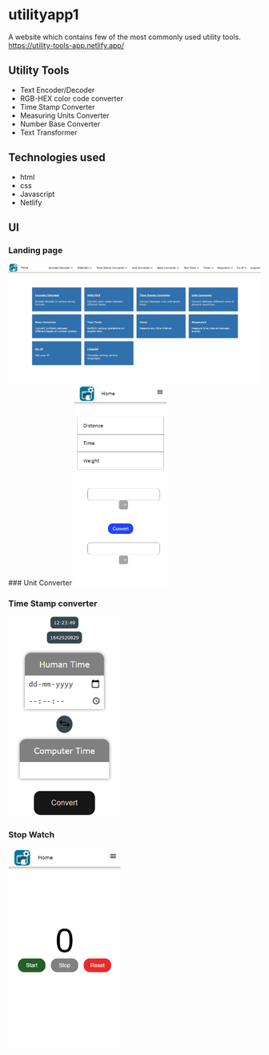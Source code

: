 # utilityapp1
A website which contains few of the most commonly used utility tools.<br/>
https://utility-tools-app.netlify.app/

## Utility Tools
- Text Encoder/Decoder
- RGB-HEX color code converter
- Time Stamp Converter
- Measuring Units Converter
- Number Base Converter
- Text Transformer

## Technologies used
- html
- css
- Javascript
- Netlify

## UI
### Landing page
<img src="./readmeimages/ua-ss1.jpg" />

<div display="inline">
### Unit Converter
<img src="./readmeimages/ua-ss3.jpg" height="400"/>
<div>
  
### Time Stamp converter
<img src="./readmeimages/ua-ss3.png" height="400" />

### Stop Watch
<img src="./readmeimages/ua-ss4.png" height="400" />
